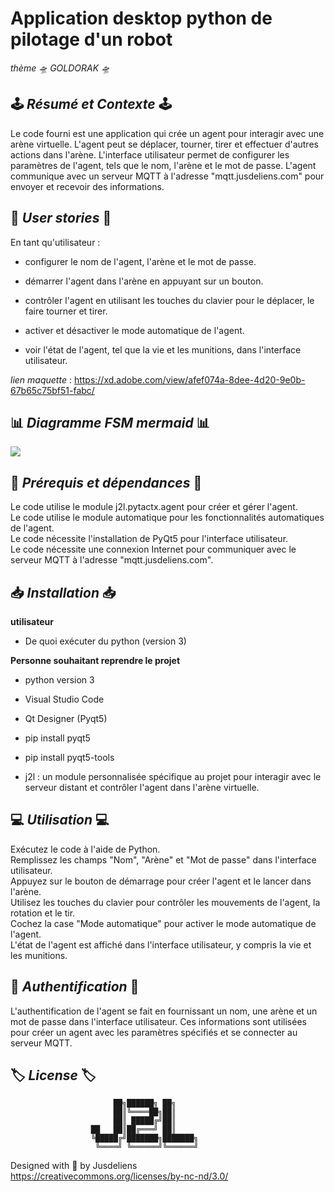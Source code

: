 # Application desktop python de pilotage d'un robot 

*thème 🛸 GOLDORAK 🛸*

## 🕹 ***Résumé et Contexte*** 🕹 

Le code fourni est une application qui crée un agent pour interagir avec une arène virtuelle. L'agent peut se déplacer, tourner, tirer et effectuer d'autres actions dans l'arène. L'interface utilisateur permet de configurer les paramètres de l'agent, tels que le nom, l'arène et le mot de passe. L'agent communique avec un serveur MQTT à l'adresse "mqtt.jusdeliens.com" pour envoyer et recevoir des informations.

## 👤 ***User stories*** 👤

En tant qu'utilisateur :

- configurer le nom de l'agent, l'arène et le mot de passe.

- démarrer l'agent dans l'arène en appuyant sur un bouton.

- contrôler l'agent en utilisant les touches du clavier pour le déplacer, le faire tourner et tirer.

- activer et désactiver le mode automatique de l'agent.

- voir l'état de l'agent, tel que la vie et les munitions, dans l'interface utilisateur.

*lien maquette* : https://xd.adobe.com/view/afef074a-8dee-4d20-9e0b-67b65c75bf51-fabc/

## 📊 ***Diagramme FSM mermaid*** 📊

[![](https://mermaid.ink/img/pako:eNqVkktuwjAQhq9izbJKEMSQ16Kr3qC7NlU1IgNYTezUj6gUcZcuyzm4WE2gPEslLFm27P__ZvzLCxirkiAHY9HSg8Cpxjpso0IyP57vXlgY3jNqsXJohZIsZ-8OZcm0k1vN0V0n9ZxXTeMZaT-93AiGbuwkIympFn5hrbtubZTTxgm7s-5MQtr1SpMxKO0_hMmF0WrVsMaJS-dpnxevPCDOTYcO9023JKqK9tnglDbFjGWotWjXK7b-YhWykrQU629NrFFGdIW2NegIv2Ndy7IhbZQ3dfiTvs6NNyZ5hrghyslfYUAANekaRek_12IjLMDOqKYCcr8tUb8VUMil16Gz6nEux5Bb7SgA15SHv_h72KCEfAEfkPO0x0dJ2u8P0oRHPBvGAcwhD9NBj8c8iVIeJX6TLQP4VMoDBr1-lAwzPsrifhJn8Yh3uKfucoKVoeUPSsAFng?type=png)](https://mermaid.live/edit#pako:eNqVkktuwjAQhq9izbJKEMSQ16Kr3qC7NlU1IgNYTezUj6gUcZcuyzm4WE2gPEslLFm27P__ZvzLCxirkiAHY9HSg8Cpxjpso0IyP57vXlgY3jNqsXJohZIsZ-8OZcm0k1vN0V0n9ZxXTeMZaT-93AiGbuwkIympFn5hrbtubZTTxgm7s-5MQtr1SpMxKO0_hMmF0WrVsMaJS-dpnxevPCDOTYcO9023JKqK9tnglDbFjGWotWjXK7b-YhWykrQU629NrFFGdIW2NegIv2Ndy7IhbZQ3dfiTvs6NNyZ5hrghyslfYUAANekaRek_12IjLMDOqKYCcr8tUb8VUMil16Gz6nEux5Bb7SgA15SHv_h72KCEfAEfkPO0x0dJ2u8P0oRHPBvGAcwhD9NBj8c8iVIeJX6TLQP4VMoDBr1-lAwzPsrifhJn8Yh3uKfucoKVoeUPSsAFng)


## 🔗 ***Prérequis et dépendances*** 🔗

Le code utilise le module j2l.pytactx.agent pour créer et gérer l'agent.  
Le code utilise le module automatique pour les fonctionnalités automatiques de l'agent.  
Le code nécessite l'installation de PyQt5 pour l'interface utilisateur.  
Le code nécessite une connexion Internet pour communiquer avec le serveur MQTT à l'adresse "mqtt.jusdeliens.com".  

## 📥 ***Installation*** 📥

**utilisateur**

- De quoi exécuter du python (version 3)


**Personne souhaitant reprendre le projet**

- python version 3

- Visual Studio Code

- Qt Designer (Pyqt5)

- pip install pyqt5

- pip install pyqt5-tools

- j2l : un module personnalisée spécifique au projet pour interagir avec le serveur distant et contrôler l'agent dans l'arène virtuelle.

## 💻 ***Utilisation*** 💻

Exécutez le code à l'aide de Python.  
Remplissez les champs "Nom", "Arène" et "Mot de passe" dans l'interface utilisateur.  
Appuyez sur le bouton de démarrage pour créer l'agent et le lancer dans l'arène.  
Utilisez les touches du clavier pour contrôler les mouvements de l'agent, la rotation et le tir.  
Cochez la case "Mode automatique" pour activer le mode automatique de l'agent.  
L'état de l'agent est affiché dans l'interface utilisateur, y compris la vie et les munitions.  

## 🪪 ***Authentification*** 🪪

L'authentification de l'agent se fait en fournissant un nom, une arène et un mot de passe dans l'interface utilisateur. Ces informations sont utilisées pour créer un agent avec les paramètres spécifiés et se connecter au serveur MQTT.

## 🏷 ***License*** 🏷

                           ██╗██████╗ ██╗           
                           ██║╚════██╗██║           
                           ██║ █████╔╝██║           
                      ██   ██║██╔═══╝ ██║           
                      ╚█████╔╝███████╗███████╗      
                       ╚════╝ ╚══════╝╚══════╝ 

Designed with 💖 by Jusdeliens  
https://creativecommons.org/licenses/by-nc-nd/3.0/   
